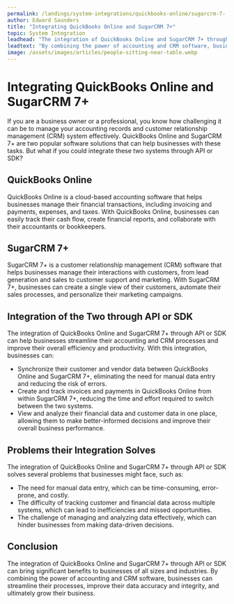 ```yaml
---
permalink: /landings/system-integrations/quickbooks-online/sugarcrm-7-
author: Edward Saunders
title: "Integrating QuickBooks Online and SugarCRM 7+"
topic: System Integration
leadhead: "The integration of QuickBooks Online and SugarCRM 7+ through API or SDK can bring significant benefits to businesses of all sizes and industries"
leadtext: "By combining the power of accounting and CRM software, businesses can streamline their processes, improve their data accuracy and integrity, and ultimately grow their business."
image: /assets/images/articles/people-sitting-near-table.webp
---
```

<div class="arttext">  <h1>Integrating QuickBooks Online and SugarCRM 7+</h1>
  
  <p>If you are a business owner or a professional, you know how challenging it can be to manage your accounting records and customer relationship management (CRM) system effectively. QuickBooks Online and SugarCRM 7+ are two popular software solutions that can help businesses with these tasks. But what if you could integrate these two systems through API or SDK?</p>
  
  <h2>QuickBooks Online</h2>
  
  <p>QuickBooks Online is a cloud-based accounting software that helps businesses manage their financial transactions, including invoicing and payments, expenses, and taxes. With QuickBooks Online, businesses can easily track their cash flow, create financial reports, and collaborate with their accountants or bookkeepers.</p>
  
  <h2>SugarCRM 7+</h2>
  
  <p>SugarCRM 7+ is a customer relationship management (CRM) software that helps businesses manage their interactions with customers, from lead generation and sales to customer support and marketing. With SugarCRM 7+, businesses can create a single view of their customers, automate their sales processes, and personalize their marketing campaigns.</p>
  
  <h2>Integration of the Two through API or SDK</h2>
  
  <p>The integration of QuickBooks Online and SugarCRM 7+ through API or SDK can help businesses streamline their accounting and CRM processes and improve their overall efficiency and productivity. With this integration, businesses can:</p>
  
  <ul>
    <li>Synchronize their customer and vendor data between QuickBooks Online and SugarCRM 7+, eliminating the need for manual data entry and reducing the risk of errors.</li>
    <li>Create and track invoices and payments in QuickBooks Online from within SugarCRM 7+, reducing the time and effort required to switch between the two systems.</li>
    <li>View and analyze their financial data and customer data in one place, allowing them to make better-informed decisions and improve their overall business performance.</li>
  </ul>
  
  <h2>Problems their Integration Solves</h2>
  
  <p>The integration of QuickBooks Online and SugarCRM 7+ through API or SDK solves several problems that businesses might face, such as:</p>
  
  <ul>
    <li>The need for manual data entry, which can be time-consuming, error-prone, and costly.</li>
    <li>The difficulty of tracking customer and financial data across multiple systems, which can lead to inefficiencies and missed opportunities.</li>
    <li>The challenge of managing and analyzing data effectively, which can hinder businesses from making data-driven decisions.</li>
  </ul>
  
  <h2>Conclusion</h2>
  
  <p>The integration of QuickBooks Online and SugarCRM 7+ through API or SDK can bring significant benefits to businesses of all sizes and industries. By combining the power of accounting and CRM software, businesses can streamline their processes, improve their data accuracy and integrity, and ultimately grow their business.</p>
  
</div>